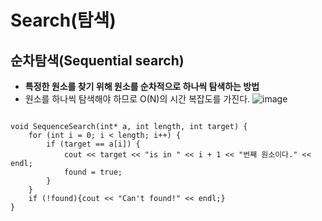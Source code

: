 Search(탐색)
==================
## 순차탐색(Sequential search)
* **특정한 원소를 찾기 위해 원소를 순차적으로 하나씩 탐색하는 방법**
* 원소를 하나씩 탐색해야 하므로 O(N)의 시간 복잡도를 가진다.
![image](https://user-images.githubusercontent.com/50229148/108697790-a4eba800-7546-11eb-8da2-fe92ef1768f2.png)
<pre><code>
void SequenceSearch(int* a, int length, int target) {
	for (int i = 0; i < length; i++) {
		if (target == a[i]) {
			cout << target << "is in " << i + 1 << "번째 원소이다." << endl;
			found = true;
		}
	}
	if (!found){cout << "Can't found!" << endl;}
}</code></pre>
